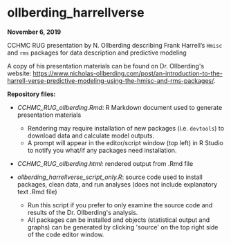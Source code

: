# ollberding_harrellverse
**November 6, 2019**

CCHMC RUG presentation by N. Ollberding describing Frank Harrell’s `Hmisc` and `rms` packages for data description and predictive modeling

A copy of his presentation materials can be found on Dr. Ollberding's website: https://www.nicholas-ollberding.com/post/an-introduction-to-the-harrell-verse-predictive-modeling-using-the-hmisc-and-rms-packages/.


**Repository files:**

  - *CCHMC_RUG_ollberding.Rmd*: R Markdown document used to generate presentation materials
    - Rendering may require installation of new packages (i.e. `devtools`) to download data and calculate model outputs.
    - A prompt will appear in the editor/script window (top left) in R Studio to notify you what/if any packages need installation.
    
  - *CCHMC_RUG_ollberding.html*: rendered output from .Rmd file
  
  - *ollberding_harrellverse_script_only.R*: source code used to install packages, clean data, and run analyses (does not include explanatory text .Rmd file)
    - Run this script if you prefer to only examine the source code and results of the Dr. Ollberding's analysis.
    - All packages can be installed and objects (statistical output and graphs) can be generated by clicking 'source' on the top right side of the code editor window.
